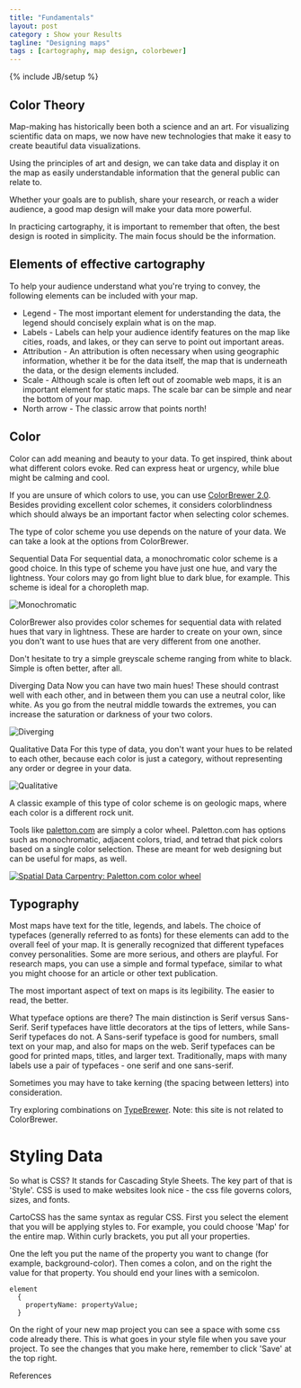 ```yaml
---
title: "Fundamentals"
layout: post
category : Show your Results
tagline: "Designing maps"
tags : [cartography, map design, colorbewer]
---
```


{% include JB/setup %}

## Color Theory

Map-making has historically  been both a science and an art. For visualizing scientific data on
maps, we now have new technologies that make it easy to create beautiful data visualizations.

Using the principles of art and design, we can take data and display it on the map as
easily understandable information that the general public can relate to.

Whether your goals are to publish, share your research, or reach a wider audience,
a good map design will make your data more powerful.

In practicing cartography, it is important to remember that often, the best
design is rooted in simplicity. The main focus should be the information.

## Elements of effective cartography

To help your audience understand what you're trying to convey,
the following elements can be included with your map.

 * Legend - The most important element for understanding the data, the legend should concisely explain what is on the map.
 * Labels - Labels can help your audience identify features on the map like cities, roads, and lakes, or they can serve to point out important areas.
 * Attribution - An attribution is often necessary when using geographic information, whether it be for the data itself,
 the map that is underneath the data, or the design elements included.
 * Scale - Although scale is often left out of zoomable web maps, it is an important element for static maps. The scale bar can be simple and near the bottom of your map.
 * North arrow - The classic arrow that points north!

## Color

Color can add meaning and beauty to your data. To get inspired, think about what different colors evoke.
Red can express heat or urgency, while blue might be calming and cool.

If you are unsure of which colors to use, you can use [ColorBrewer 2.0](http://colorbrewer2.org/). Besides
providing excellent color schemes, it considers colorblindness which should always be an important
factor when selecting color schemes.

The type of color scheme you use depends on the nature of your data. We can take a look at the
options from ColorBrewer.

Sequential Data
For sequential data, a monochromatic color scheme is a good choice. In this type
of scheme you have just one hue, and vary the lightness. Your colors may go from
light blue to dark blue, for example. This scheme is ideal for a choropleth map.

![Monochromatic]({{BASE_PATH}}{{ASSET_PATH}}/images/monochrome.png)

ColorBrewer also provides color schemes for sequential data with related
hues that vary in lightness. These are harder to create on your own, since
you don't want to use hues that are very different from one another.

Don't hesitate to try a simple greyscale scheme ranging from white to black.
Simple is often better, after all.

Diverging Data
Now you can have two main hues! These should contrast well with each other, and
in between them you can use a neutral color, like white. As you go from the
neutral middle towards the extremes, you can increase the saturation or darkness
of your two colors.

![Diverging]({{BASE_PATH}}{{ASSET_PATH}}/images/diverge.png)

Qualitative Data
For this type of data, you don't want your hues to be related to each other,
because each color is just a category, without representing any order
or degree in your data.

![Qualitative]({{BASE_PATH}}{{ASSET_PATH}}/images/qualitative.png)

A classic example of this type of color scheme is on geologic maps, where each
color is a different rock unit.

Tools like [paletton.com](http://paletton.com/) are simply a color wheel. Paletton.com has options such as monochromatic, adjacent colors, triad, and tetrad that pick colors based on a single color selection. These are meant for web designing but can be useful for maps, as well.

<a href="http://paletton.com" target="_blank" alt="Spatial Data Carpentry: Paletton.com color wheel">![Spatial Data Carpentry: Paletton.com color wheel]({{BASE_PATH}}{{ASSET_PATH}}/images/paletton.jpg)</a>

<!--"_"--->

## Typography

Most maps have text for the title, legends, and labels. The choice of typefaces (generally referred to
as fonts) for these elements can add to the overall feel of your map. It is generally recognized that
different typefaces convey personalities. Some are more serious, and others are
playful. For research maps, you can use a simple and formal typeface, similar to
what you might choose for an article or other text publication.

The most important aspect of text on maps is its legibility. The easier to read,
the better.

What typeface options are there? The main distinction is Serif versus Sans-Serif.
Serif typefaces have little decorators at the tips of letters, while Sans-Serif typefaces do not.
A Sans-serif typeface is good for numbers, small text on your map, and also for maps on the web.
Serif typefaces can be good for printed maps, titles, and larger text.
Traditionally, maps with many labels use a pair of typefaces - one serif and one sans-serif.

Sometimes you may have to take kerning (the spacing between letters) into consideration.

Try exploring combinations on [TypeBrewer](http://www.typebrewer.org/). Note: this site is not
related to ColorBrewer.

# Styling Data

So what is CSS? It stands for Cascading Style Sheets. The key part of that is 'Style'.
CSS is used to make websites look nice - the css file governs colors, sizes, and fonts.

CartoCSS has the same syntax as regular CSS. First you select the element that you will
be applying styles to. For example, you could choose 'Map' for the entire map. Within
curly brackets, you put all your properties.

One the left you put the name of the property you want to change (for example,
background-color). Then comes a colon, and on the right the value for that property.
You should end your lines with a semicolon.

    element
      {
        propertyName: propertyValue;
      }

On the right of your new map project you can see a space with some css code already
there. This is what goes in your style file when you save your project. To see
the changes that you make here, remember to click 'Save' at the top right.



References

[^1]:

[^2]:

